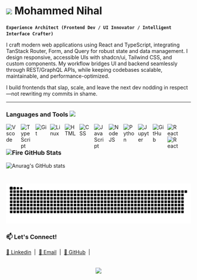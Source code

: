 # <img src="https://media.giphy.com/media/mGcNjsfWAjY5AEZNw6/giphy.gif" width="50"> Mohammed Nihal 
**`Experience Architect (Frontend Dev / UI Innovator / Intelligent Interface Crafter)`**

I craft modern web applications using React and TypeScript, integrating TanStack Router, Form, and Query for robust state and data management. I design responsive, accessible UIs with shadcn/ui, Tailwind CSS, and custom components. My workflow bridges UI and backend seamlessly through REST/GraphQL APIs, while keeping codebases scalable, maintainable, and performance-optimized.

I build frontends that slap, scale, and leave the next dev nodding in respect—not rewriting my commits in shame.







---


### Languages and Tools <img src='https://user-images.githubusercontent.com/74038190/206662607-d9e7591e-bbf9-42f9-9386-29efc927bc16.gif' width="40"> 

<img align="left" alt="Vscode" width="30px" style="padding-right:10px;"  src="https://cdn.jsdelivr.net/gh/devicons/devicon@latest/icons/vscode/vscode-original.svg" />
<img align="left" alt="TypeScript" width="30px" style="padding-right:10px;" src="https://cdn.jsdelivr.net/gh/devicons/devicon/icons/typescript/typescript-plain.svg" />
<img align="left" alt="Git" width="30px" style="padding-right:10px;" src="https://cdn.jsdelivr.net/gh/devicons/devicon/icons/git/git-original.svg" />
<img align="left" alt="Linux" width="30px" style="padding-right:10px;" src="https://cdn.jsdelivr.net/gh/devicons/devicon/icons/linux/linux-original.svg" />
<img align="left" alt="HTML" width="30px" style="padding-right:10px;" src="https://cdn.jsdelivr.net/gh/devicons/devicon/icons/html5/html5-plain.svg" />
<img align="left" alt="CSS" width="30px" style="padding-right:10px;" src="https://cdn.jsdelivr.net/gh/devicons/devicon/icons/css3/css3-plain.svg" />
<img align="left" alt="JavaScript" width="30px" style="padding-right:10px;" src="https://cdn.jsdelivr.net/gh/devicons/devicon/icons/javascript/javascript-plain.svg" />
<img align="left" alt="NodeJS" width="30px" style="padding-right:10px;" src="https://cdn.jsdelivr.net/gh/devicons/devicon/icons/nodejs/nodejs-original.svg" />
<img align="left" alt="Python" width="30px" style="padding-right:10px;" src="https://cdn.jsdelivr.net/gh/devicons/devicon/icons/python/python-plain.svg" />
<img align="left" alt="Jupyter" width="30px" style="padding-right:10px;" src="https://cdn.jsdelivr.net/gh/devicons/devicon@latest/icons/jupyter/jupyter-original.svg" />
<img align="left" alt="GitHub" width="30px" style="padding-right:10px;" src="https://cdn.jsdelivr.net/gh/devicons/devicon/icons/github/github-original.svg" />
<img align="left" alt="React" width="30px" style="padding-right:10px;" src="https://cdn.jsdelivr.net/gh/devicons/devicon@latest/icons/react/react-original.svg" />
<img align="left" alt="React" width="30px" style="padding-right:10px;" src="https://cdn.jsdelivr.net/gh/devicons/devicon@latest/icons/nextjs/nextjs-original.svg" />
<br />


#


### <img src="https://user-images.githubusercontent.com/74038190/216122041-518ac897-8d92-4c6b-9b3f-ca01dcaf38ee.png" alt="Fire" width="40" />  GitHub Stats
![Anurag's GitHub stats](https://github-readme-stats.vercel.app/api?username=mhdnihaal&show_icons=true&theme=radical)

#
![Snake animation Contribution Graph](https://raw.githubusercontent.com/Anmol-Baranwal/Anmol-Baranwal/output/github-contribution-grid-snake-dark.svg)

<h3>📫 <strong>Let's Connect!</strong></h3>
<a href = "www.linkedin.com/in/mohammed-nihal-mk404/">💼 Linkedin</a> &nbsp;|&nbsp;
<a href="mailto:nihalnazz38@gmail.com">📧 Email</a> &nbsp;|&nbsp;
<a href="https://github.com/mhdnihaal">🔗 GitHub</a> &nbsp;|&nbsp; 
<div align="center">
<br><br>
<img src="https://raw.githubusercontent.com/innng/innng/master/assets/kyubey.gif" height="40" />
<br><br><br>
  
</div>
